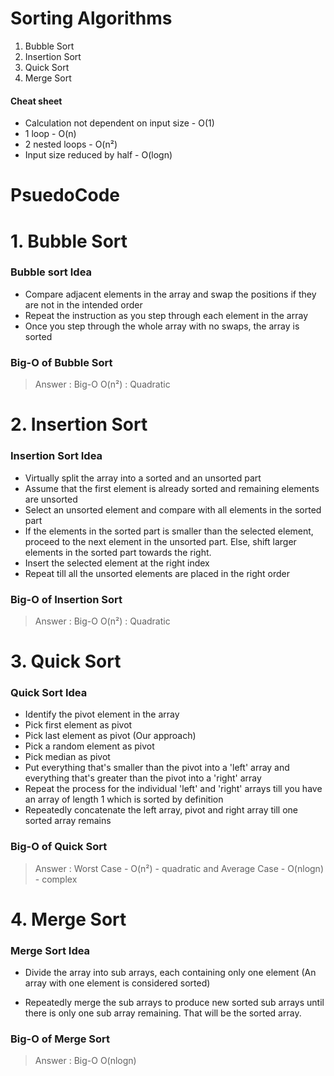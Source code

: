 # Sorting Algorithms

1. Bubble Sort
2. Insertion Sort
3. Quick Sort
4. Merge Sort

#### Cheat sheet 

- Calculation not dependent on input size - O(1)
- 1 loop - O(n)
- 2 nested loops - O(n²)
- Input size reduced by half - O(logn)

# PsuedoCode

# 1. Bubble Sort

### Bubble sort Idea

- Compare adjacent elements in the array and swap the positions if they are not in the intended order
- Repeat the instruction as you step through each element in the array
- Once you step through the whole array with no swaps, the array is sorted

### Big-O of Bubble Sort

> Answer : Big-O O(n²) : Quadratic

# 2. Insertion Sort

### Insertion Sort Idea

- Virtually split the array into a sorted and an unsorted part
- Assume that the first element is already sorted and remaining elements are unsorted
- Select an unsorted element and compare with all elements in the sorted part
- If the elements in the sorted part is smaller than the selected element, proceed to the next element in the unsorted part. Else, shift larger elements in the sorted part towards the right.
- Insert the selected element at the right index
- Repeat till all the unsorted elements are placed in the right order

### Big-O of Insertion Sort

> Answer : Big-O O(n²) : Quadratic

# 3. Quick Sort

### Quick Sort Idea

- Identify the pivot element in the array
- Pick first element as pivot
- Pick last element as pivot (Our approach)
- Pick a random element as pivot
- Pick median as pivot
- Put everything that's smaller than the pivot into a 'left' array and everything that's greater than the pivot into a 'right' array
- Repeat the process for the individual 'left' and 'right' arrays till you have an array of length 1 which is sorted by definition
- Repeatedly concatenate the left array, pivot and right array till one sorted array remains

### Big-O of Quick Sort

> Answer : Worst Case - O(n²) - quadratic and Average Case - O(nlogn) - complex

# 4. Merge Sort

### Merge Sort Idea

- Divide the array into sub arrays, each containing only one element (An array with one element is considered sorted)

- Repeatedly merge the sub arrays to produce new sorted sub arrays until there is only one sub array remaining. That will be the sorted array.

### Big-O of Merge Sort

> Answer :  Big-O O(nlogn)